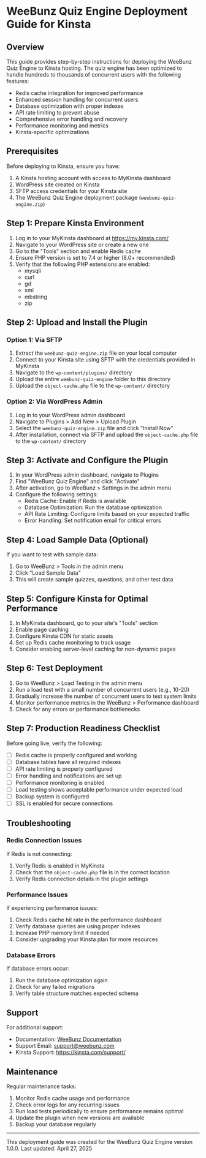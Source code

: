 # WeeBunz Quiz Engine Deployment Guide for Kinsta

## Overview

This guide provides step-by-step instructions for deploying the WeeBunz Quiz Engine to Kinsta hosting. The quiz engine has been optimized to handle hundreds to thousands of concurrent users with the following features:

- Redis cache integration for improved performance
- Enhanced session handling for concurrent users
- Database optimization with proper indexes
- API rate limiting to prevent abuse
- Comprehensive error handling and recovery
- Performance monitoring and metrics
- Kinsta-specific optimizations

## Prerequisites

Before deploying to Kinsta, ensure you have:

1. A Kinsta hosting account with access to MyKinsta dashboard
2. WordPress site created on Kinsta
3. SFTP access credentials for your Kinsta site
4. The WeeBunz Quiz Engine deployment package (`weebunz-quiz-engine.zip`)

## Step 1: Prepare Kinsta Environment

1. Log in to your MyKinsta dashboard at https://my.kinsta.com/
2. Navigate to your WordPress site or create a new one
3. Go to the "Tools" section and enable Redis cache
4. Ensure PHP version is set to 7.4 or higher (8.0+ recommended)
5. Verify that the following PHP extensions are enabled:
   - mysqli
   - curl
   - gd
   - xml
   - mbstring
   - zip

## Step 2: Upload and Install the Plugin

### Option 1: Via SFTP

1. Extract the `weebunz-quiz-engine.zip` file on your local computer
2. Connect to your Kinsta site using SFTP with the credentials provided in MyKinsta
3. Navigate to the `wp-content/plugins/` directory
4. Upload the entire `weebunz-quiz-engine` folder to this directory
5. Upload the `object-cache.php` file to the `wp-content/` directory

### Option 2: Via WordPress Admin

1. Log in to your WordPress admin dashboard
2. Navigate to Plugins > Add New > Upload Plugin
3. Select the `weebunz-quiz-engine.zip` file and click "Install Now"
4. After installation, connect via SFTP and upload the `object-cache.php` file to the `wp-content/` directory

## Step 3: Activate and Configure the Plugin

1. In your WordPress admin dashboard, navigate to Plugins
2. Find "WeeBunz Quiz Engine" and click "Activate"
3. After activation, go to WeeBunz > Settings in the admin menu
4. Configure the following settings:
   - Redis Cache: Enable if Redis is available
   - Database Optimization: Run the database optimization
   - API Rate Limiting: Configure limits based on your expected traffic
   - Error Handling: Set notification email for critical errors

## Step 4: Load Sample Data (Optional)

If you want to test with sample data:

1. Go to WeeBunz > Tools in the admin menu
2. Click "Load Sample Data"
3. This will create sample quizzes, questions, and other test data

## Step 5: Configure Kinsta for Optimal Performance

1. In MyKinsta dashboard, go to your site's "Tools" section
2. Enable page caching
3. Configure Kinsta CDN for static assets
4. Set up Redis cache monitoring to track usage
5. Consider enabling server-level caching for non-dynamic pages

## Step 6: Test Deployment

1. Go to WeeBunz > Load Testing in the admin menu
2. Run a load test with a small number of concurrent users (e.g., 10-20)
3. Gradually increase the number of concurrent users to test system limits
4. Monitor performance metrics in the WeeBunz > Performance dashboard
5. Check for any errors or performance bottlenecks

## Step 7: Production Readiness Checklist

Before going live, verify the following:

- [ ] Redis cache is properly configured and working
- [ ] Database tables have all required indexes
- [ ] API rate limiting is properly configured
- [ ] Error handling and notifications are set up
- [ ] Performance monitoring is enabled
- [ ] Load testing shows acceptable performance under expected load
- [ ] Backup system is configured
- [ ] SSL is enabled for secure connections

## Troubleshooting

### Redis Connection Issues

If Redis is not connecting:

1. Verify Redis is enabled in MyKinsta
2. Check that the `object-cache.php` file is in the correct location
3. Verify Redis connection details in the plugin settings

### Performance Issues

If experiencing performance issues:

1. Check Redis cache hit rate in the performance dashboard
2. Verify database queries are using proper indexes
3. Increase PHP memory limit if needed
4. Consider upgrading your Kinsta plan for more resources

### Database Errors

If database errors occur:

1. Run the database optimization again
2. Check for any failed migrations
3. Verify table structure matches expected schema

## Support

For additional support:

- Documentation: [WeeBunz Documentation](https://docs.weebunz.com)
- Support Email: support@weebunz.com
- Kinsta Support: https://kinsta.com/support/

## Maintenance

Regular maintenance tasks:

1. Monitor Redis cache usage and performance
2. Check error logs for any recurring issues
3. Run load tests periodically to ensure performance remains optimal
4. Update the plugin when new versions are available
5. Backup your database regularly

---

This deployment guide was created for the WeeBunz Quiz Engine version 1.0.0.
Last updated: April 27, 2025
